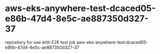 # aws-eks-anywhere-test-dcaced05-e86b-47d4-8e5c-ae887350d327-37
repository for use with E2E test job aws-eks-anywhere-test:dcaced05-e86b-47d4-8e5c-ae887350d327-37
